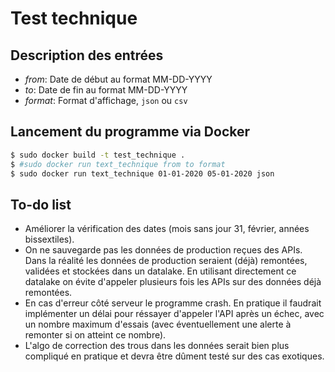 # Test technique

## Description des entrées
  - _from_: Date de début au format MM-DD-YYYY
  - _to_: Date de fin au format MM-DD-YYYY
  - _format_: Format d'affichage, `json` ou `csv`

## Lancement du programme via Docker
```bash
$ sudo docker build -t test_technique .
$ #sudo docker run text_technique from to format
$ sudo docker run text_technique 01-01-2020 05-01-2020 json
```

## To-do list
- Améliorer la vérification des dates (mois sans jour 31, février, années bissextiles).
- On ne sauvegarde pas les données de production reçues des APIs. Dans la réalité les données de production seraient (déjà) remontées, validées et stockées dans un datalake. En utilisant directement ce datalake on évite d'appeler plusieurs fois les APIs sur des données déjà remontées.
- En cas d'erreur côté serveur le programme crash. En pratique il faudrait implémenter un délai pour réssayer d'appeler l'API après un échec, avec un nombre maximum d'essais (avec éventuellement une alerte à remonter si on atteint ce nombre).
- L'algo de correction des trous dans les données serait bien plus compliqué en pratique et devra être dûment testé sur des cas exotiques.